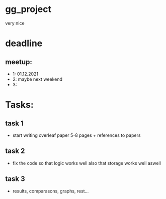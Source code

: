 # gg_project
very nice

# deadline 
## meetup:
- 1: 01.12.2021
- 2: maybe next weekend
- 3:
  
# Tasks:

## task 1
  * start writing overleaf paper  5-8 pages + references to papers 
## task 2
  * fix the code so that logic works well also that storage works well aswell
## task 3
  * results, comparasons, graphs, rest...

